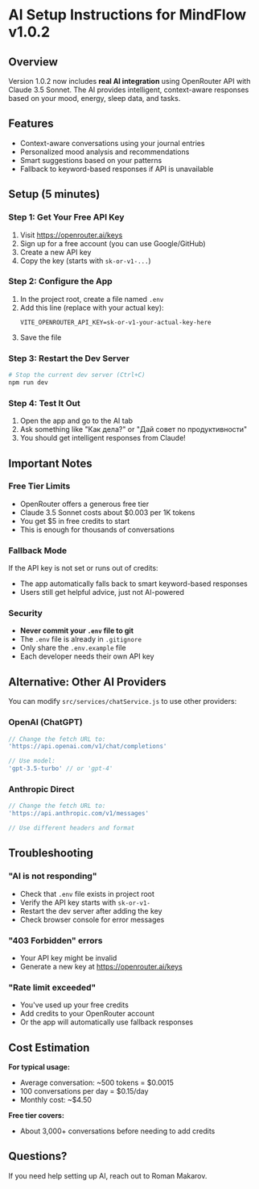 # AI Setup Instructions for MindFlow v1.0.2

## Overview
Version 1.0.2 now includes **real AI integration** using OpenRouter API with Claude 3.5 Sonnet. The AI provides intelligent, context-aware responses based on your mood, energy, sleep data, and tasks.

## Features
- Context-aware conversations using your journal entries
- Personalized mood analysis and recommendations
- Smart suggestions based on your patterns
- Fallback to keyword-based responses if API is unavailable

## Setup (5 minutes)

### Step 1: Get Your Free API Key
1. Visit https://openrouter.ai/keys
2. Sign up for a free account (you can use Google/GitHub)
3. Create a new API key
4. Copy the key (starts with `sk-or-v1-...`)

### Step 2: Configure the App
1. In the project root, create a file named `.env`
2. Add this line (replace with your actual key):
   ```
   VITE_OPENROUTER_API_KEY=sk-or-v1-your-actual-key-here
   ```
3. Save the file

### Step 3: Restart the Dev Server
```bash
# Stop the current dev server (Ctrl+C)
npm run dev
```

### Step 4: Test It Out
1. Open the app and go to the AI tab
2. Ask something like "Как дела?" or "Дай совет по продуктивности"
3. You should get intelligent responses from Claude!

## Important Notes

### Free Tier Limits
- OpenRouter offers a generous free tier
- Claude 3.5 Sonnet costs about $0.003 per 1K tokens
- You get $5 in free credits to start
- This is enough for thousands of conversations

### Fallback Mode
If the API key is not set or runs out of credits:
- The app automatically falls back to smart keyword-based responses
- Users still get helpful advice, just not AI-powered

### Security
- **Never commit your `.env` file to git**
- The `.env` file is already in `.gitignore`
- Only share the `.env.example` file
- Each developer needs their own API key

## Alternative: Other AI Providers

You can modify `src/services/chatService.js` to use other providers:

### OpenAI (ChatGPT)
```javascript
// Change the fetch URL to:
'https://api.openai.com/v1/chat/completions'

// Use model:
'gpt-3.5-turbo' // or 'gpt-4'
```

### Anthropic Direct
```javascript
// Change the fetch URL to:
'https://api.anthropic.com/v1/messages'

// Use different headers and format
```

## Troubleshooting

### "AI is not responding"
- Check that `.env` file exists in project root
- Verify the API key starts with `sk-or-v1-`
- Restart the dev server after adding the key
- Check browser console for error messages

### "403 Forbidden" errors
- Your API key might be invalid
- Generate a new key at https://openrouter.ai/keys

### "Rate limit exceeded"
- You've used up your free credits
- Add credits to your OpenRouter account
- Or the app will automatically use fallback responses

## Cost Estimation

**For typical usage:**
- Average conversation: ~500 tokens = $0.0015
- 100 conversations per day = $0.15/day
- Monthly cost: ~$4.50

**Free tier covers:**
- About 3,000+ conversations before needing to add credits

## Questions?
If you need help setting up AI, reach out to Roman Makarov.
